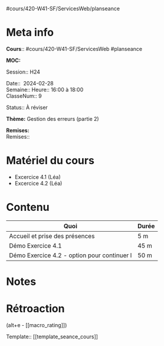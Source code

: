 #cours/420-W41-SF/ServicesWeb/planseance
# Meta info

**Cours**:: #cours/420-W41-SF/ServicesWeb #planseance

**MOC:** 

Session:: H24

Date::  2024-02-28  
Semaine:: 
Heure:: 16:00 à 18:00  
ClasseNum:: 9

Status:: <span class="chip to-review">À réviser</span> 

**Thème:** Gestion des erreurs (partie 2)

**Remises:**  
Remises::

# Matériel du cours
* Excercice 4.1 (Léa)
* Excercice 4.2 (Léa)
# Contenu
| Quoi | Durée |
| ---- | ---- |
| Accueil et prise des présences | 5 m |
| Démo Exercice 4.1 | 45 m |
| Démo Exercice 4.2 - option pour continuer l | 50 m |
# Notes

# Rétroaction
(alt+e - [[macro_rating]])

Template:: [[template_seance_cours]]